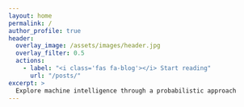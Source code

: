 ```yaml
---
layout: home
permalink: /
author_profile: true
header:
  overlay_image: /assets/images/header.jpg
  overlay_filter: 0.5
  actions:
    - label: "<i class='fas fa-blog'></i> Start reading"
      url: "/posts/"
excerpt: >
  Explore machine intelligence through a probabilistic approach
---
```


<!---
## Categories
{% include feature_row %}
-->

<!---
## Recent Posts

<div class="grid__wrapper">
  {% for post in site.posts limit:4 %}
    {% include archive-single.html type="grid" %}
  {% endfor %}
</div>
-->
